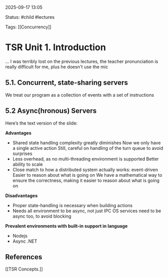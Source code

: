 2025-09-17 13:05

Status: #child #lectures

Tags: [[Concurrency]]

# TSR Unit 1. Introduction

... I  was terribly lost on the previous lectures, the teacher pronunciation is really difficult for me, plus he doesn't use the mic
## 5.1. Concurrent, state-sharing servers

We treat our program as a collection of events with a set of instructions

## 5.2 Async(hronous) Servers
Here’s the text version of the slide:

**Advantages**

* Shared state handling complexity greatly diminishes
	Now we only have a single active action
	Still, careful on handling of the turn queue to avoid surprises
* Less overhead, as no multi-threading environment is supported
	  Better ability to scale
* Close match to how a distributed system actually works: event-driven
	  Easier to reason about what is going on
	We have a mathematical way to ensure the correctness, making it easier to reason about what is going on

**Disadvantages**

* Proper state-handling is necessary when building actions
* Needs all environment to be async, not just IPC
	  OS services need to be async too, to avoid blocking

**Prevalent environments with built-in support in language**

* Nodejs
* Async .NET


## References

[[TSR Concepts.]]